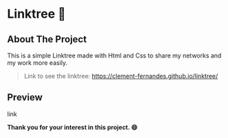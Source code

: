 # Linktree :evergreen_tree:

<!-- ABOUT THE PROJECT -->

## About The Project

This is a simple Linktree made with Html and Css to share my networks and my work more easily.

> Link to see the linktree: https://clement-fernandes.github.io/linktree/

## Preview

link

**Thank you for your interest in this project. :smile:**
